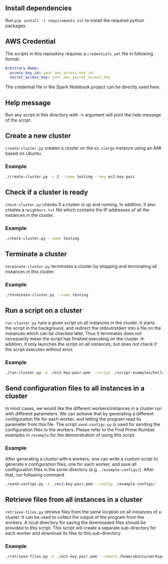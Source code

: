 ## Install dependencies

Run `pip install -r requirements.txt` to install the required python packages.


## AWS Credential

The scripts in this repository requires a `credentials.yml` file in following format:

```yaml
Arbitrary Name:
  access_key_id: your_aws_access_key_id
  secret_access_key: your_aws_secret_access_key
```

The credential file in the Spark Notebook project can be directly used here.


## Help message

Run any script in this directory with `-h` argument will print the help message of the script.


## Create a new cluster

`create-cluster.py` creates a cluster on the `m3.xlarge` instance using an AMI based on Ubuntu.

### Example
```bash
./create-cluster.py -c 2 --name testing --key ec2-key-pair
```


## Check if a cluster is ready

`check-cluster.py` checks if a cluster is up and running. In addition, it also creates a
`neighbors.txt` file which contains the IP addresses of all the instances in the cluster.

### Example
```bash
./check-cluster.py --name testing
```


## Terminate a cluster

`terminate-cluster.py` terminates a cluster by stopping and terminating all instances
in this cluster.

### Example
```bash
./terminate-cluster.py --name testing
```


## Run a script on a cluster

`run-cluster.py` runs a given script on all instances in the cluster.
It starts the script in the background, and redirect the stdout/stderr
into a file on the instances which can be checked later.
Thus it terminates does not necessarily mean the script has finshed executing on the cluster.
In addition, it only launches the script on all instances, but does _not_ check if the script
executes without error.

### Example
```bash
./run-cluster.py -k ./ec2-key-pair.pem --script ./script-examples/hello-world.sh
```


## Send configuration files to all instances in a cluster

In most cases, we would like the different workers/instances in a cluster run with
different parameters. We can achieve that by generating a different configuration file
for each worker, and letting the program read its parameter from this file.
The script `send-configs.py` is used for sending the configuration files to the workers.
Please refer to the Find Prime Number examples in `/example` for the demonstration of using
this script.

### Example
After generating a cluster with `N` workers, one can write a custom script to generate `N`
configuration files, one for each worker, and save all configuration files in the some directory
(e.g. `./example-configs/`). After that, run following command

```bash
./send-configs.py -k ./ec2-key-pair.pem --config ./example-configs/
```


## Retrieve files from all instances in a cluster

`retrieve-files.py` retrieve files from the same location on all instances of a cluster.
It can be used to collect the output of the program from the workers.
A local directory for saving the downloaded files should be provided to this script.
This script will create a separate sub-directory for each worker and download its files
to this sub-directory.

### Example
```bash
./retrieve-files.py -k ./ec2-key-pair.pem --remote /home/ubuntu/workspace/rust-tmsn/output.txt --local ./_result/
```